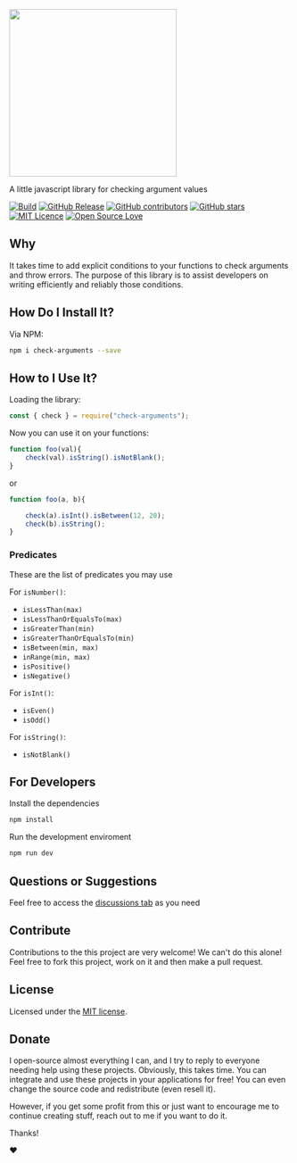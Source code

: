 
<img src="https://user-images.githubusercontent.com/98138701/173466440-2a051a17-b509-4ca6-9499-87bc3b2d0944.png" width="300px"/>

A little javascript library for checking argument values

[![Build](https://github.com/thiagodonferreira/check-arguments/actions/workflows/build.yml/badge.svg)](https://github.com/thiagodonferreira/check-arguments/actions/workflows/build.yml)
[![GitHub Release](https://img.shields.io/github/release/thiagodonferreira/check-arguments.svg)](https://github.com/thiagodonferreira/check-arguments/releases/latest)
[![GitHub contributors](https://img.shields.io/github/contributors/thiagodonferreira/check-arguments.svg)](https://github.com/thiagodonferreira/check-arguments/graphs/contributors)
[![GitHub stars](https://img.shields.io/github/stars/thiagodonferreira/check-arguments.svg)](https://github.com/thiagodonferreira/check-arguments)
[![MIT Licence](https://badges.frapsoft.com/os/mit/mit.svg?v=103)](https://opensource.org/licenses/mit-license.php)
[![Open Source Love](https://badges.frapsoft.com/os/v1/open-source.svg?v=103)](https://github.com/ellerbrock/open-source-badges/)

## Why

It takes time to add explicit conditions to your functions to check arguments and throw errors. The purpose of this library is to assist developers on writing efficiently and reliably those conditions.

## How Do I Install It?

Via NPM:

```sh
npm i check-arguments --save
```

## How to I Use It?

Loading the library:

```js
const { check } = require("check-arguments");
```

Now you can use it on your functions:

```js
function foo(val){
    check(val).isString().isNotBlank();
}
```

or
```js
function foo(a, b){

    check(a).isInt().isBetween(12, 20);
    check(b).isString();
}
```

### Predicates

These are the list of predicates you may use

For `isNumber()`:

 - `isLessThan(max)`
 - `isLessThanOrEqualsTo(max)`
 - `isGreaterThan(min)`
 - `isGreaterThanOrEqualsTo(min)`
 - `isBetween(min, max)`
 - `inRange(min, max)`
 - `isPositive()`
 - `isNegative()`

For `isInt()`:

 - `isEven()`
 - `isOdd()`

For `isString()`:

 - `isNotBlank()`

## For Developers

Install the dependencies

```bash
npm install
```

Run the development enviroment

```bash
npm run dev
```

## Questions or Suggestions

Feel free to access the <a href="../../discussions">discussions tab</a> as you need

## Contribute

Contributions to the this project are very welcome! We can't do this alone! Feel free to fork this project, work on it and then make a pull request.

## License

Licensed under the [MIT license](LICENSE).

## Donate

I open-source almost everything I can, and I try to reply to everyone needing help using these projects. Obviously, this takes time. You can integrate and use these projects in your applications for free! You can even change the source code and redistribute (even resell it).

However, if you get some profit from this or just want to encourage me to continue creating stuff, reach out to me if you want to do it.

Thanks!

❤️
